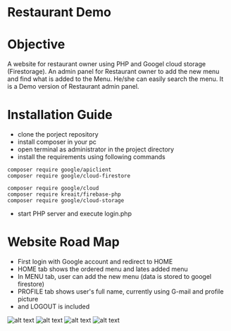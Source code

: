# Restaurant Demo
# Objective
A website for restaurant owner using PHP and Googel cloud storage (Firestorage). An admin panel for Restaurant owner to add the new menu and find what is added to the Menu. He/she can easily search the menu. It is a Demo version of Restaurant admin panel.
# Installation Guide
  - clone the porject repository
  - install composer in your pc
  - open terminal as administrator in the project directory
  - install the requirements using following commands
   ```
   composer require google/apiclient
   composer require google/cloud-firestore

   composer require google/cloud
   composer require kreait/firebase-php
   composer require google/cloud-storage
   ```
  - start PHP server and execute login.php

# Website Road Map
   - First login with Google account and redirect to HOME
   - HOME tab shows the ordered menu and lates added menu
   - In MENU tab, user can add the new menu (data is stored to googel firestore)
   - PROFILE tab shows user's full name, currently using G-mail and profile picture
   -  and LOGOUT is included

![alt text](http://sharetee.org/HLA/home.png)
![alt text](http://sharetee.org/HLA/showmenu.png)
![alt text](http://sharetee.org/HLA/searchresult.png)
![alt text](http://sharetee.org/HLA/addmenu.png)
